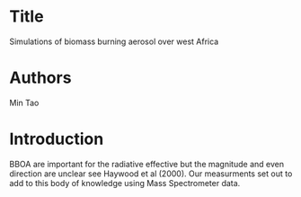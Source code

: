 # Title 
Simulations of biomass burning aerosol over west Africa

# Authors

Min Tao

# Introduction
BBOA are important for the radiative effective 
but the magnitude and even direction are unclear
see Haywood et al (2000).
Our measurments set out to add to this body of knowledge using 
Mass Spectrometer data.
